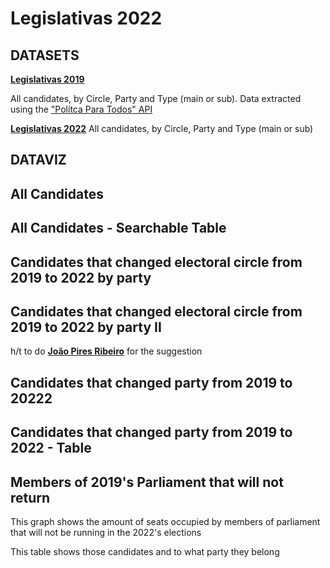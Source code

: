 # Legislativas 2022

## DATASETS

[**Legislativas 2019**](https://github.com/JorgeMiguelGomes/Legislativas2022/blob/main/DATA/Legislativas2019_Portugal_Candidatos_Final.csv)

All candidates, by Circle, Party and Type (main or sub). Data extracted using the ["Polítca Para Todos" API](https://portuguese-politics.herokuapp.com/docs#/)

[**Legislativas 2022**](https://github.com/JorgeMiguelGomes/Legislativas2022/blob/main/DATA/Legislativas2019_Portugal_Candidatos_Final.csv)
All candidates, by Circle, Party and Type (main or sub)

## DATAVIZ



## All Candidates

<div class="flourish-embed flourish-hierarchy" data-src="visualisation/8404637"><script src="https://public.flourish.studio/resources/embed.js"></script></div>

## All Candidates - Searchable Table

<div class="flourish-embed flourish-table" data-src="visualisation/8405687"><script src="https://public.flourish.studio/resources/embed.js"></script></div>
 

## Candidates that changed electoral circle from 2019 to 2022 by party 

<div class="flourish-embed flourish-sankey" data-src="visualisation/8403515"><script src="https://public.flourish.studio/resources/embed.js"></script></div>

## Candidates that changed electoral circle from 2019 to 2022 by party II

<div class="flourish-embed flourish-sankey" data-src="visualisation/8405535"><script src="https://public.flourish.studio/resources/embed.js"></script></div>

h/t to do [**João Pires Ribeiro**](https://twitter.com/Joaohpr) for the suggestion

## Candidates that changed party from 2019 to 20222 

<div class="flourish-embed flourish-sankey" data-src="visualisation/8405052"><script src="https://public.flourish.studio/resources/embed.js"></script></div>

## Candidates that changed party from 2019 to 2022 - Table 

<div class="flourish-embed flourish-table" data-src="visualisation/8405587"><script src="https://public.flourish.studio/resources/embed.js"></script></div>

## Members of 2019's Parliament that will not return 

This graph shows the amount of seats occupied by members of parliament that will not be running in the 2022's elections 

<div class="flourish-embed flourish-parliament" data-src="visualisation/8408614"><script src="https://public.flourish.studio/resources/embed.js"></script></div>


This table shows those candidates and to what party they belong 



<div class="flourish-embed flourish-table" data-src="visualisation/8409221"><script src="https://public.flourish.studio/resources/embed.js"></script></div>


